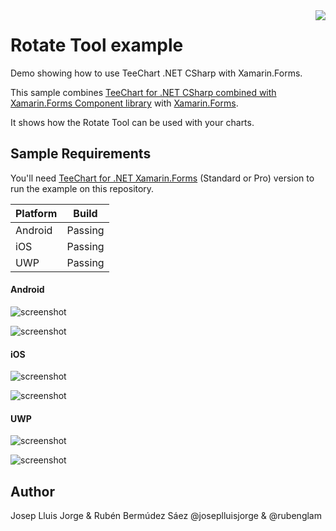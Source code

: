 <a href="https://www.steema.com/product/forms">
<img align="right" src="http://www.teechart.net/img/logos/teechart_forms.png">
</a>

Rotate Tool example
===================
Demo showing how to use TeeChart .NET CSharp with Xamarin.Forms.

This sample combines [TeeChart for .NET CSharp combined with Xamarin.Forms Component library](https://www.steema.com/product/forms) with [Xamarin.Forms](https://www.xamarin.com/forms). 

It shows how the Rotate Tool can be used with your charts.


## Sample Requirements

You'll need [TeeChart for .NET  Xamarin.Forms](https://www.steema.com/downloads/forms) (Standard or Pro) version to run the example on this repository. 

|Platform|Build|
|--|--| 
| Android |Passing|
|iOS|Passing|
|UWP|Passing|

#### Android

![screenshot](https://github.com/Steema/teechart-xamarin-forms-samples/tree/master/RotateTool/Screenshots/image_no_dragged_droid.png)

![screenshot](https://github.com/Steema/teechart-xamarin-forms-samples/blob/master/RotateTool/Screenshots/image_dragged_droid.png)

#### iOS

![screenshot](https://github.com/Steema/teechart-xamarin-forms-samples/tree/master/RotateTool/Screenshots/image_no_dragged_ios.png)

![screenshot](https://github.com/Steema/teechart-xamarin-forms-samples/tree/master/RotateTool/Screenshots/image_dragged_ios.png)

#### UWP

![screenshot](https://github.com/Steema/teechart-xamarin-forms-samples/tree/master/RotateTool/Screenshots/image_no_dragged_uwp.png)

![screenshot](https://github.com/Steema/teechart-xamarin-forms-samples/tree/master/RotateTool/Screenshots/image_dragged_uwp.png)


## Author

Josep Lluis Jorge & Rubén Bermúdez Sáez
@joseplluisjorge & @rubenglam

